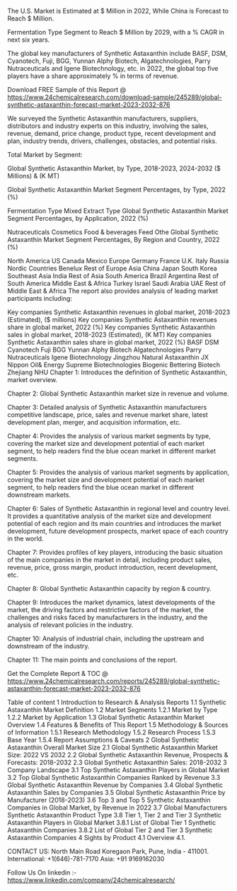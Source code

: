 The U.S. Market is Estimated at $ Million in 2022, While China is Forecast to Reach $ Million.

Fermentation Type Segment to Reach $ Million by 2029, with a % CAGR in next six years.

The global key manufacturers of Synthetic Astaxanthin include BASF, DSM, Cyanotech, Fuji, BGG, Yunnan Alphy Biotech, Algatechnologies, Parry Nutraceuticals and Igene Biotechnology, etc. in 2022, the global top five players have a share approximately % in terms of revenue.

Download FREE Sample of this Report @ https://www.24chemicalresearch.com/download-sample/245289/global-synthetic-astaxanthin-forecast-market-2023-2032-876

We surveyed the Synthetic Astaxanthin manufacturers, suppliers, distributors and industry experts on this industry, involving the sales, revenue, demand, price change, product type, recent development and plan, industry trends, drivers, challenges, obstacles, and potential risks.

Total Market by Segment:

Global Synthetic Astaxanthin Market, by Type, 2018-2023, 2024-2032 ($ Millions) & (K MT)

Global Synthetic Astaxanthin Market Segment Percentages, by Type, 2022 (%)

Fermentation Type
Mixed Extract Type
Global Synthetic Astaxanthin Market Segment Percentages, by Application, 2022 (%)

Nutraceuticals
Cosmetics
Food & beverages
Feed
Othe
Global Synthetic Astaxanthin Market Segment Percentages, By Region and Country, 2022 (%)

North America
US
Canada
Mexico
Europe
Germany
France
U.K.
Italy
Russia
Nordic Countries
Benelux
Rest of Europe
Asia
China
Japan
South Korea
Southeast Asia
India
Rest of Asia
South America
Brazil
Argentina
Rest of South America
Middle East & Africa
Turkey
Israel
Saudi Arabia
UAE
Rest of Middle East & Africa
The report also provides analysis of leading market participants including:

Key companies Synthetic Astaxanthin revenues in global market, 2018-2023 (Estimated), ($ millions)
Key companies Synthetic Astaxanthin revenues share in global market, 2022 (%)
Key companies Synthetic Astaxanthin sales in global market, 2018-2023 (Estimated), (K MT)
Key companies Synthetic Astaxanthin sales share in global market, 2022 (%)
BASF
DSM
Cyanotech
Fuji
BGG
Yunnan Alphy Biotech
Algatechnologies
Parry Nutraceuticals
Igene Biotechnology
Jingzhou Natural Astaxanthin
JX Nippon Oil& Energy
Supreme Biotechnologies
Biogenic
Bettering Biotech
Zhejiang NHU
Chapter 1: Introduces the definition of Synthetic Astaxanthin, market overview.

Chapter 2: Global Synthetic Astaxanthin market size in revenue and volume.

Chapter 3: Detailed analysis of Synthetic Astaxanthin manufacturers competitive landscape, price, sales and revenue market share, latest development plan, merger, and acquisition information, etc.

Chapter 4: Provides the analysis of various market segments by type, covering the market size and development potential of each market segment, to help readers find the blue ocean market in different market segments.

Chapter 5: Provides the analysis of various market segments by application, covering the market size and development potential of each market segment, to help readers find the blue ocean market in different downstream markets.

Chapter 6: Sales of Synthetic Astaxanthin in regional level and country level. It provides a quantitative analysis of the market size and development potential of each region and its main countries and introduces the market development, future development prospects, market space of each country in the world.

Chapter 7: Provides profiles of key players, introducing the basic situation of the main companies in the market in detail, including product sales, revenue, price, gross margin, product introduction, recent development, etc.

Chapter 8: Global Synthetic Astaxanthin capacity by region & country.

Chapter 9: Introduces the market dynamics, latest developments of the market, the driving factors and restrictive factors of the market, the challenges and risks faced by manufacturers in the industry, and the analysis of relevant policies in the industry.

Chapter 10: Analysis of industrial chain, including the upstream and downstream of the industry.

Chapter 11: The main points and conclusions of the report.

Get the Complete Report & TOC @ https://www.24chemicalresearch.com/reports/245289/global-synthetic-astaxanthin-forecast-market-2023-2032-876

Table of content
1 Introduction to Research & Analysis Reports
1.1 Synthetic Astaxanthin Market Definition
1.2 Market Segments
1.2.1 Market by Type
1.2.2 Market by Application
1.3 Global Synthetic Astaxanthin Market Overview
1.4 Features & Benefits of This Report
1.5 Methodology & Sources of Information
1.5.1 Research Methodology
1.5.2 Research Process
1.5.3 Base Year
1.5.4 Report Assumptions & Caveats
2 Global Synthetic Astaxanthin Overall Market Size
2.1 Global Synthetic Astaxanthin Market Size: 2022 VS 2032
2.2 Global Synthetic Astaxanthin Revenue, Prospects & Forecasts: 2018-2032
2.3 Global Synthetic Astaxanthin Sales: 2018-2032
3 Company Landscape
3.1 Top Synthetic Astaxanthin Players in Global Market
3.2 Top Global Synthetic Astaxanthin Companies Ranked by Revenue
3.3 Global Synthetic Astaxanthin Revenue by Companies
3.4 Global Synthetic Astaxanthin Sales by Companies
3.5 Global Synthetic Astaxanthin Price by Manufacturer (2018-2023)
3.6 Top 3 and Top 5 Synthetic Astaxanthin Companies in Global Market, by Revenue in 2022
3.7 Global Manufacturers Synthetic Astaxanthin Product Type
3.8 Tier 1, Tier 2 and Tier 3 Synthetic Astaxanthin Players in Global Market
3.8.1 List of Global Tier 1 Synthetic Astaxanthin Companies
3.8.2 List of Global Tier 2 and Tier 3 Synthetic Astaxanthin Companies
4 Sights by Product
4.1 Overview
4.1.

CONTACT US:
North Main Road Koregaon Park, Pune, India - 411001.
International: +1(646)-781-7170
Asia: +91 9169162030

Follow Us On linkedin :- https://www.linkedin.com/company/24chemicalresearch/
